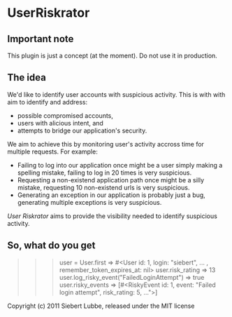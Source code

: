 UserRiskrator
=============

Important note
--------------

This plugin is just a concept (at the moment). Do not use it in production.


The idea
--------

We'd like to identify user accounts with suspicious activity. This is with with
aim to identify and address:

 * possible compromised accounts,
 * users with alicious intent, and
 * attempts to bridge our application's security.

We aim to achieve this by monitoring user's activity accross time for multiple
requests. For example:

 * Failing to log into our application once might be a user simply
making a spelling mistake, failing to log in 20 times is very suspicious.
 * Requesting a non-existend application path once might be a silly mistake,
requesting 10 non-existend urls is very suspicious.
 * Generating an exception in our application is probably just a bug, generating
multiple exceptions is very suspicious.

*User Riskrator* aims to provide the visibility needed to identify suspicious
activity.


So, what do you get
-------------------

>  >> user = User.first
>  => #<User id: 1, login: "siebert", ... , remember_token_expires_at: nil>
>  >> user.risk_rating
>  => 13
>  >> user.log_risky_event("FailedLoginAttempt")
>  => true
>  >> user.risky_events
>  => [#<RiskyEvent id: 1, event: "Failed login attempt", risk_rating: 5, ...">]



Copyright (c) 2011 Siebert Lubbe, released under the MIT license
